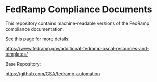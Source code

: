 # FedRamp Compliance Documents

This repository contains machine-readable versions of the FedRamp compliance documentation. 

See this page for more details:

https://www.fedramp.gov/additional-fedramp-oscal-resources-and-templates/

Base Repository:

https://github.com/GSA/fedramp-automation 